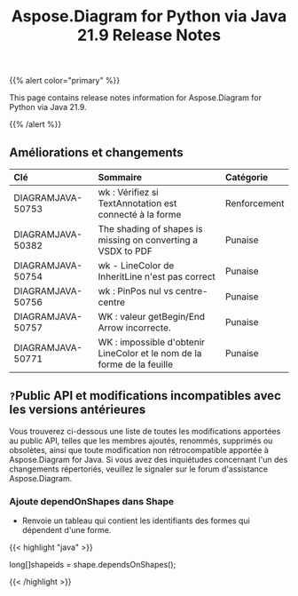 ﻿---
title: Aspose.Diagram for Python via Java 21.9 Release Notes
type: docs
weight: 6
url: /fr/java/aspose-diagram-for-python-via-java-21-9-release-notes/
---
{{% alert color="primary" %}}

This page contains release notes information for Aspose.Diagram for Python via Java 21.9.

{{% /alert %}}
## **Améliorations et changements**  ##

|**Clé**|**Sommaire**|**Catégorie**|
|:- |:- |:- |
|DIAGRAMJAVA-50753|wk : Vérifiez si TextAnnotation est connecté à la forme|Renforcement|
|DIAGRAMJAVA-50382|The shading of shapes is missing on converting a VSDX to PDF|Punaise|
|DIAGRAMJAVA-50754|wk - LineColor de InheritLine n'est pas correct|Punaise|
|DIAGRAMJAVA-50756|wk : PinPos nul vs centre-centre|Punaise|
|DIAGRAMJAVA-50757|WK : valeur getBegin/End Arrow incorrecte.|Punaise|
|DIAGRAMJAVA-50771|WK : impossible d'obtenir LineColor et le nom de la forme de la feuille|Punaise|
## `?`**Public API et modifications incompatibles avec les versions antérieures**
Vous trouverez ci-dessous une liste de toutes les modifications apportées au public API, telles que les membres ajoutés, renommés, supprimés ou obsolètes, ainsi que toute modification non rétrocompatible apportée à Aspose.Diagram for Java. Si vous avez des inquiétudes concernant l'un des changements répertoriés, veuillez le signaler sur le forum d'assistance Aspose.Diagram.

### **Ajoute dependOnShapes dans Shape**
- Renvoie un tableau qui contient les identifiants des formes qui dépendent d'une forme.



{{< highlight "java" >}}

long[]shapeids = shape.dependsOnShapes();

{{< /highlight >}}
